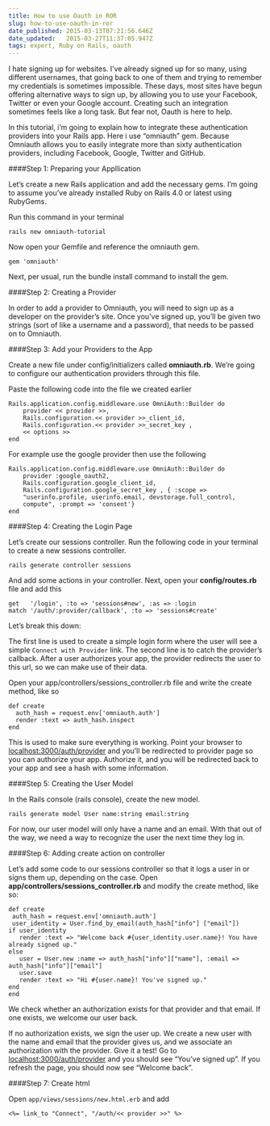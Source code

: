 ```yaml
---
title: How to use Oauth in ROR
slug: how-to-use-oauth-in-ror
date_published: 2015-03-13T07:21:56.646Z
date_updated:   2015-03-27T11:37:05.947Z
tags: expert, Ruby on Rails, oauth
---
```


I hate signing up for websites. I’ve already signed up for so many, using different usernames, that going back to one of them and trying to remember my credentials is sometimes impossible. These days, most sites have begun offering alternative ways to sign up, by allowing you to use your Facebook, Twitter or even your Google account. Creating such an integration sometimes feels like a long task. But fear not, Oauth is here to help.

In this tutorial, i’m going to explain how to integrate these authentication providers into your Rails app. Here i use “omniauth” gem. Because Omniauth allows you to easily integrate more than sixty authentication providers, including Facebook, Google, Twitter and GitHub.

####Step 1: Preparing your Appllication

Let’s create a new Rails application and add the necessary gems. I’m going to assume you’ve already installed Ruby on Rails 4.0 or latest using RubyGems.

Run this command in your terminal

`rails new omniauth-tutorial`

Now open your Gemfile and reference the omniauth gem.

`gem 'omniauth'`

Next, per usual, run the bundle install command to install the gem.

####Step 2: Creating a Provider

In order to add a provider to Omniauth, you will need to sign up as a developer on the provider’s site. Once you’ve signed up, you’ll be given two strings (sort of like a username and a password), that needs to be passed on to Omniauth.

####Step 3: Add your Providers to the App

Create a new file under config/initializers called **omniauth.rb**. We’re going to configure our authentication providers through this file.

Paste the following code into the file we created earlier

	Rails.application.config.middleware.use OmniAuth::Builder do
 		provider << provider >>, 
        Rails.configuration.<< provider >>_client_id,
    	Rails.configuration.<< provider >>_secret_key , 
        << options >>
	end
    
For example use the google provider then use the following

	Rails.application.config.middleware.use OmniAuth::Builder do
 		provider :google_oauth2,
    	Rails.configuration.google_client_id,     
    	Rails.configuration.google_secret_key , { :scope =>
    	"userinfo.profile, userinfo.email, devstorage.full_control,
    	compute", :prompt => 'consent'}
	end
    
####Step 4: Creating the Login Page

Let’s create our sessions controller. Run the following code in your terminal to create a new sessions controller.

`rails generate controller sessions`

And add some actions in your controller.
Next, open your **config/routes.rb** file and add this

	get   '/login', :to => 'sessions#new', :as => :login
	match '/auth/:provider/callback', :to => 'sessions#create'
    
Let’s break this down:

The first line is used to create a simple login form where the user will see a simple `Connect with Provider` link.
The second line is to catch the provider’s callback. After a user authorizes your app, the provider redirects the user to this url, so we can make use of their data.

Open your app/controllers/sessions_controller.rb file and write the create method, like so

	def create
      auth_hash = request.env['omniauth.auth']
      render :text => auth_hash.inspect
	end
    
This is used to make sure everything is working. Point your browser to [localhost:3000/auth/provider](http://) and you’ll be redirected to provider page so you can authorize your app. Authorize it, and you will be redirected back to your app and see a hash with some information.

####Step 5: Creating the User Model

In the Rails console (rails console), create the new model.

`rails generate model User name:string email:string`

 For now, our user model will only have a name and an email. With that out of the way, we need a way to recognize the user the next time they log in.

####Step 6: Adding create action on controller

Let’s add some code to our sessions controller so that it logs a user in or signs them up, depending on the case. Open **app/controllers/sessions_controller.rb** and modify the create method, like so:

	def create
 	 auth_hash = request.env['omniauth.auth']
 	 user_identity = User.find_by_email(auth_hash["info"] ["email"])
 	if user_identity
       render :text => "Welcome back #{user_identity.user.name}! You have already signed up."
 	else
       user = User.new :name => auth_hash["info"]["name"], :email => auth_hash["info"]["email"]
       user.save
       render :text => "Hi #{user.name}! You've signed up."
 	end
	end
    
We check whether an authorization exists for that provider and that email. If one exists, we welcome our user back.

If no authorization exists, we sign the user up. We create a new user with the name and email that the provider gives us, and we associate an authorization with the provider.
Give it a test! Go to [localhost:3000/auth/provider](http://) and you should see “You’ve signed up”. If you refresh the page, you should now see “Welcome back”.

####Step 7: Create html

Open `app/views/sessions/new.html.erb` and add

	<%= link_to "Connect", "/auth/<< provider >>" %>
